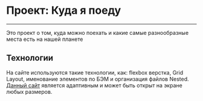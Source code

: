 # Проект: Куда я поеду

---------------------------------

Это проект о том, куда можно поехать и какие самые разнообразные места есть на нашей планете

## Технологии
На сайте используются такие технологии, как: flexbox верстка, Grid Layout, именование элементов по БЭМ и организация
файлов Nested. [Данный сайт](https://aquamarine023.github.io/kuda-ya-poedu/) является адаптивным и может быть открыт на
экране любых размеров.

